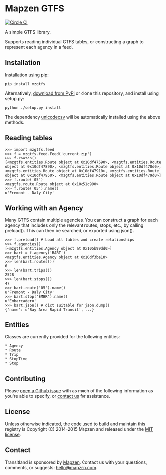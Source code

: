 # Mapzen GTFS

[![Circle CI](https://circleci.com/gh/transitland/mapzen-gtfs.png?style=badge)](https://circleci.com/gh/transitland/mapzen-gtfs)

A simple GTFS library. 

Supports reading individual GTFS tables, or constructing a graph to represent each agency in a feed.

## Installation

Installation using pip:

```
pip install mzgtfs
```

Alternatively, [download from PyPi](https://pypi.python.org/pypi/mzgtfs) or clone this repository, and install using setup.py:

```
python ./setup.py install
```

The dependency [unicodecsv](https://pypi.python.org/pypi/unicodecsv) will be automatically installed using the above methods.

## Reading tables

```
>>> import mzgtfs.feed
>>> f = mzgtfs.feed.Feed('current.zip')
>>> f.routes()
[<mzgtfs.entities.Route object at 0x10df47590>, <mzgtfs.entities.Route object at 0x10df47890>, <mzgtfs.entities.Route object at 0x10df478d0>, <mzgtfs.entities.Route object at 0x10df47910>, <mzgtfs.entities.Route object at 0x10df47950>, <mzgtfs.entities.Route object at 0x10df479d0>]
>>> f.route('05')
<mzgtfs.route.Route object at 0x10c51c990>
>>> f.route('05').name()
u'Fremont - Daly City'
```

## Working with an Agency

Many GTFS contain multiple agencies. You can construct a graph for each agency that includes only the relevant routes, stops, etc., by calling preload(). This can then be searched, or exported using json().

```
>>> f.preload() # Load all tables and create relationships
>>> f.agencies()
[<mzgtfs.entities.Agency object at 0x105b99dd0>]
>>> bart = f.agency('BART')
<mzgtfs.entities.Agency object at 0x10df3be10>
>>> len(bart.routes())
6
>>> len(bart.trips())
2528
>>> len(bart.stops())
47
>>> bart.route('05').name()
u'Fremont - Daly City'
>>> bart.stop('EMBR').name()
u'Embarcadero'
>>> bart.json() # dict suitable for json.dump()
{'name': u'Bay Area Rapid Transit', ...}
```

## Entities

Classes are currently provided for the following entities:

	* Agency
	* Route
	* Trip
	* StopTime
	* Stop

## Contributing

Please [open a Github issue](https://github.com/transitland/mapzen-gtfs/issues/new) with as much of the following information as you're able to specify, or [contact us](#contact) for assistance.

## License

Unless otherwise indicated, the code used to build and maintain this registry is Copyright (C) 2014-2015 Mapzen and released under the [MIT license](http://opensource.org/licenses/MIT).

## Contact

Transitland is sponsored by [Mapzen](http://mapzen.com). Contact us with your questions, comments, or suggests: [hello@mapzen.com](mailto:hello@mapzen.com).